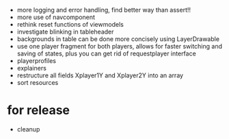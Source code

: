 - more logging and error handling, find better way than assert!!
- more use of navcomponent
- rethink reset functions of viewmodels
- investigate blinking in tableheader
- backgrounds in table can be done more concisely using LayerDrawable
- use one player fragment for both players, allows for faster switching and saving of states, plus you can get rid of requestplayer interface
- playerprofiles
- explainers
- restructure all fields Xplayer1Y and Xplayer2Y into an array
- sort resources

# for release
- cleanup
